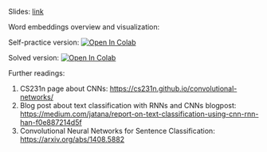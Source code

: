 Slides:
[link](https://github.com/girafe-ai/ml-mipt/blob/21f_advanced/week1_02_cnn_for_texts_and_more_embeddings/ml-mipt_f21_lect102_cnn_for_texts_and_more_embeddings.pdf)

Word embeddings overview and visualization:

Self-practice version:
[![Open In Colab](https://colab.research.google.com/assets/colab-badge.svg)](https://colab.research.google.com/github/girafe-ai/natural-language-processing/blob/master/week02_cnn_for_texts/practice02_cnn_for_texts.ipynb)

Solved version:
[![Open In Colab](https://colab.research.google.com/assets/colab-badge.svg)](https://colab.research.google.com/github/girafe-ai/ml-mipt/blob/21f_advanced/week02_cnn_for_texts/practice02_cnn_for_texts__completed.ipynb)


Further readings:

1. CS231n page about CNNs: https://cs231n.github.io/convolutional-networks/
2. Blog post about text classification with RNNs and CNNs blogpost:
   https://medium.com/jatana/report-on-text-classification-using-cnn-rnn-han-f0e887214d5f
3. Convolutional Neural Networks for Sentence Classification:
   https://arxiv.org/abs/1408.5882
